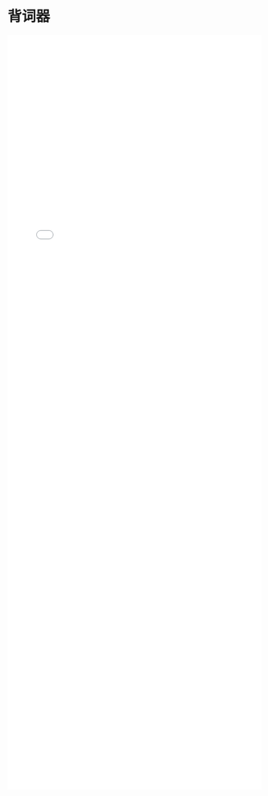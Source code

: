 # 背词器

<iframe src="/pages/reciter.html" scrolling="no" border="0" frameborder="no" framespacing="0" allowfullscreen="true" width="100%" height="1500" ></iframe>

<!-- <reciter /> -->